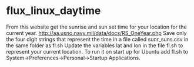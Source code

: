 # flux_linux_daytime
From this website get the sunrise and sun set time for your location for the current year.
http://aa.usno.navy.mil/data/docs/RS_OneYear.php
Save only the four digit strings that represent the time in a file called sunr_suns.csv in the same folder as fl.sh
Update the variables lat and lon in the file fl.sh to represent your current location.
To run it on start up for Ubuntu add fl.sh to System->Preferences->Personal->Startup Applications.
